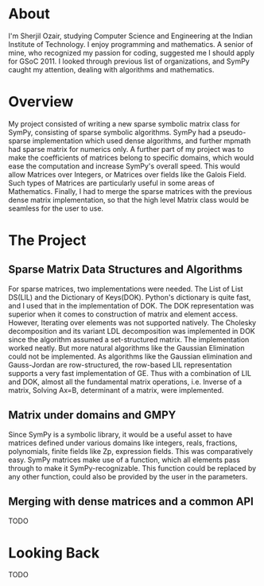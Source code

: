 About
=====
I'm Sherjil Ozair, studying Computer Science and Engineering at the Indian Institute of Technology. I enjoy programming and mathematics. A senior of mine, who recognized my passion for coding, suggested me I should apply for GSoC 2011. I looked through previous list of organizations, and SymPy caught my attention, dealing with algorithms and mathematics.

Overview
========
My project consisted of writing a new sparse symbolic matrix class for SymPy, consisting of sparse symbolic algorithms. SymPy had a pseudo-sparse implementation which used dense algorithms, and further mpmath had sparse matrix for numerics only.
A further part of my project was to make the coefficients of matrices belong to specific domains, which would ease the computation and increase SymPy's overall speed. This would allow Matrices over Integers, or Matrices over fields like the Galois Field. Such types of Matrices are particularly useful in some areas of Mathematics.
Finally, I had to merge the sparse matrices with the previous dense matrix implementation, so that the high level Matrix class would be seamless for the user to use.

The Project
==========

Sparse Matrix Data Structures and Algorithms
---
For sparse matrices, two implementations were needed. The List of List DS(LIL) and the Dictionary of Keys(DOK). Python's dictionary is quite fast, and I used that in the implementation of DOK. The DOK representation was superior when it comes to construction of matrix and element access. However, Iterating over elements was not supported natively. The Cholesky decomposition and its variant LDL decomposition was implemented in DOK since the algorithm assumed a set-structured matrix. The implementation worked neatly. But more natural algorithms like the Gaussian Elimination could not be implemented. As algorithms like the Gaussian elimination and Gauss-Jordan are row-structured, the row-based LIL representation supports a very fast implementation of GE. Thus with a combination of LIL and DOK, almost all the fundamental matrix operations, i.e. Inverse of a matrix, Solving Ax=B, determinant of a matrix, were implemented.

Matrix under domains and GMPY
----
Since SymPy is a symbolic library, it would be a useful asset to have matrices defined under various domains like integers, reals, fractions, polynomials, finite fields like Zp, expression fields. This was comparatively easy. SymPy matrices make use of a function, which all elements pass through to make it SymPy-recognizable. This function could be replaced by any other function, could also be provided by the user in the parameters.

Merging with dense matrices and a common API
------------------------------------------
TODO

Looking Back
==============================
TODO